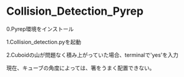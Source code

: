 # Collision_Detection_Pyrep

0.Pyrep環境をインストール 

1.Collision_detection.pyを起動

2.Cuboidの山が問題なく積み上がっていた場合、terminalで'yes'を入力

現在、キューブの角度によっては、箸をうまく配置できない。
